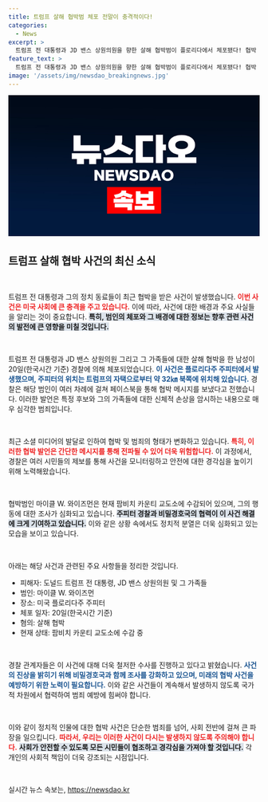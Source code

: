 ```yaml
---
title: 트럼프 살해 협박범 체포 전말이 충격적이다!
categories:
  - News
excerpt: >
  트럼프 전 대통령과 JD 밴스 상원의원을 향한 살해 협박범이 플로리다에서 체포됐다! 협박 내용의 전말과 미국 비밀경호국의 긴급 수사, 그 배경을 파헤친다. 클릭해 확인하세요!
feature_text: >
  트럼프 전 대통령과 JD 밴스 상원의원을 향한 살해 협박범이 플로리다에서 체포됐다! 협박 내용의 전말과 미국 비밀경호국의 긴급 수사, 그 배경을 파헤친다. 클릭해 확인하세요!
image: '/assets/img/newsdao_breakingnews.jpg'
---
```


<p><img src="/assets/img/newsdao_breakingnews.jpg" alt="firstkoreanews 속보" /></p>

<h2 data-ke-size="size26">트럼프 살해 협박 사건의 최신 소식</h2>

<p data-ke-size="size16">&nbsp;</p>

<p>트럼프 전 대통령과 그의 정치 동료들이 최근 협박을 받은 사건이 발생했습니다. <b><span style="color: #ee2323;">이번 사건은 미국 사회에 큰 충격을 주고 있습니다.</span></b> 이에 따라, 사건에 대한 배경과 주요 사실들을 알리는 것이 중요합니다. <b><span style="background-color: #21538527;">특히, 범인의 체포와 그 배경에 대한 정보는 향후 관련 사건의 발전에 큰 영향을 미칠 것입니다.</span></b></p>

<p data-ke-size="size16">&nbsp;</p>

<p>트럼프 전 대통령과 JD 밴스 상원의원 그리고 그 가족들에 대한 살해 협박을 한 남성이 20일(한국시간 기준) 경찰에 의해 체포되었습니다. <b><span style="color: #1a5490;">이 사건은 플로리다주 주피터에서 발생했으며, 주피터의 위치는 트럼프의 자택으로부터 약 32㎞ 북쪽에 위치해 있습니다.</span></b> 경찰은 해당 범인이 여러 차례에 걸쳐 페이스북을 통해 협박 메시지를 보냈다고 전했습니다.  이러한 발언은 특정 후보와 그의 가족들에 대한 신체적 손상을 암시하는 내용으로 매우 심각한 범죄입니다. </p>

<p data-ke-size="size16">&nbsp;</p>

<p>최근 소셜 미디어의 발달로 인하여 협박 및 범죄의 형태가 변화하고 있습니다. <b><span style="color: #ee2323;">특히, 이러한 협박 발언은 간단한 메시지를 통해 전파될 수 있어 더욱 위험합니다.</span></b> 이 과정에서, 경찰은 여러 시민들의 제보를 통해 사건을 모니터링하고 안전에 대한 경각심을 높이기 위해 노력해왔습니다. </p>

<p data-ke-size="size16">&nbsp;</p>

<p>협박범인 마이클 W. 와이즈먼은 현재 팜비치 카운티 교도소에 수감되어 있으며, 그의 행동에 대한 조사가 심화되고 있습니다. <b><span style="background-color: #21538527;">주피터 경찰과 비밀경호국의 협력이 이 사건 해결에 크게 기여하고 있습니다.</span></b> 이와 같은 상황 속에서도 정치적 분열은 더욱 심화되고 있는 모습을 보이고 있습니다. </p>

<p data-ke-size="size16">&nbsp;</p>

<p>아래는 해당 사건과 관련된 주요 사항들을 정리한 것입니다.</p>

<ul>
<li>피해자: 도널드 트럼프 전 대통령, JD 밴스 상원의원 및 그 가족들</li>
<li>범인: 마이클 W. 와이즈먼</li>
<li>장소: 미국 플로리다주 주피터</li>
<li>체포 일자: 20일(한국시간 기준)</li>
<li>혐의: 살해 협박</li>
<li>현재 상태: 팜비치 카운티 교도소에 수감 중</li>
</ul>

<p data-ke-size="size16">&nbsp;</p>

<p>경찰 관계자들은 이 사건에 대해 더욱 철저한 수사를 진행하고 있다고 밝혔습니다. <b><span style="color: #1a5490;">사건의 진상을 밝히기 위해 비밀경호국과 함께 조사를 강화하고 있으며, 미래의 협박 사건을 예방하기 위한 노력이 필요합니다.</span></b> 이와 같은 사건들이 계속해서 발생하지 않도록 국가적 차원에서 협력하여 범죄 예방에 힘써야 합니다.</p>

<p data-ke-size="size16">&nbsp;</p>

<p>이와 같이 정치적 인물에 대한 협박 사건은 단순한 범죄를 넘어, 사회 전반에 걸쳐 큰 파장을 일으킵니다. <b><span style="color: #ee2323;">따라서, 우리는 이러한 사건이 다시는 발생하지 않도록 주의해야 합니다.</span></b> <b><span style="background-color: #21538527;">사회가 안전할 수 있도록 모든 시민들이 협조하고 경각심을 가져야 할 것입니다.</span></b> 각 개인의 사회적 책임이 더욱 강조되는 시점입니다.</p>

<p data-ke-size="size16">&nbsp;</p>
실시간 뉴스 속보는, <a href="https://newsdao.kr" rel="dofollow">https://newsdao.kr</a>



